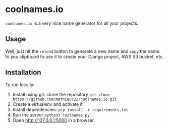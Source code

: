 # coolnames.io

`coolnames.io` is a very nice name generator for all your projects.

## Usage

Well, just hit the `reload` button to generate a new name and `copy` the name to you clipboard to use it to create your Django project, AWS S3 bucket, etc.

## Installation

To run locally:
1. Install using git: clone the repository `git clone https://github.com/mathieuc22/coolnames.io.git`
2. Create a virtualenv and activate it
3. Install dependencies: `pip install -r requirements.txt`
4. Run the server `python3 coolnames.py`
3. Open http://127.0.0.1:5000 in a browser.